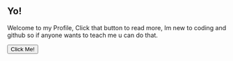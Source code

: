 <!DOCTYPE html>
<html>
<body>

<h2>Yo!</h2>

<p id="demo">Welcome to my Profile, Click that button to read more, Im new to coding and github so if anyone wants to teach me u can do that.</p>

<button type="button" onclick='document.getElementById("demo").innerHTML = "well thats the end of that goodbye"'>Click Me!</button>

</body>
</html>
<!---
antisocial/antisocial is a ✨ special ✨ repository because its `README.md` (this file) appears on your GitHub profile.
You can click the Preview link to take a look at your changes.
--->
